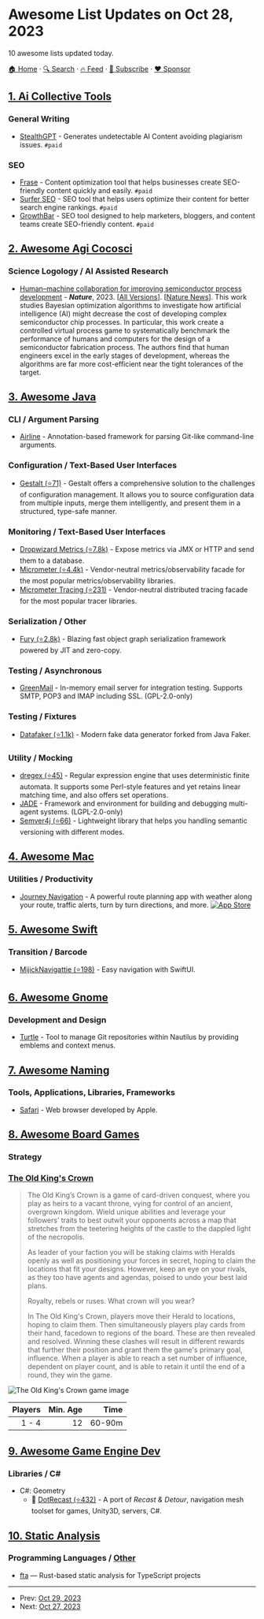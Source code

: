 # Awesome List Updates on Oct 28, 2023

10 awesome lists updated today.

[🏠 Home](/README.md) · [🔍 Search](https://www.trackawesomelist.com/search/) · [🔥 Feed](https://www.trackawesomelist.com/rss.xml) · [📮 Subscribe](https://trackawesomelist.us17.list-manage.com/subscribe?u=d2f0117aa829c83a63ec63c2f&id=36a103854c) · [❤️  Sponsor](https://github.com/sponsors/theowenyoung)



## [1. Ai Collective Tools](/content/Hyraze/ai-collective-tools/README.md)

### General Writing

*   [StealthGPT](https://www.stealthgpt.ai/) - Generates undetectable AI Content avoiding plagiarism issues. `#paid`

### SEO

*   [Frase](https://www.frase.io/) - Content optimization tool that helps businesses create SEO-friendly content quickly and easily. `#paid`
*   [Surfer SEO](https://surferseo.com/) - SEO tool that helps users optimize their content for better search engine rankings. `#paid`
*   [GrowthBar](https://www.growthbarseo.com/) - SEO tool designed to help marketers, bloggers, and content teams create SEO-friendly content. `#paid`

## [2. Awesome Agi Cocosci](/content/YuzheSHI/awesome-agi-cocosci/README.md)

### Science Logology / AI Assisted Research

*   [Human–machine collaboration for improving semiconductor process development](https://www.nature.com/articles/s41586-023-05773-7) - ***Nature***, 2023. \[[All Versions](https://scholar.google.com/scholar?cluster=10295771969614897767)]. \[[Nature News](https://www.nature.com/articles/d41586-023-01353-x)]. This work studies Bayesian optimization algorithms to investigate how artificial intelligence (AI) might decrease the cost of developing complex semiconductor chip processes. In particular, this work create a controlled virtual process game to systematically benchmark the performance of humans and computers for the design of a semiconductor fabrication process. The authors find that human engineers excel in the early stages of development, whereas the algorithms are far more cost-efficient near the tight tolerances of the target.

## [3. Awesome Java](/content/akullpp/awesome-java/README.md)

### CLI / Argument Parsing

*   [Airline](https://rvesse.github.io/airline/) - Annotation-based framework for parsing Git-like command-line arguments.

### Configuration / Text-Based User Interfaces

*   [Gestalt (⭐71)](https://github.com/gestalt-config/gestalt) - Gestalt offers a comprehensive solution to the challenges of configuration management. It allows you to source configuration data from multiple inputs, merge them intelligently, and present them in a structured, type-safe manner.

### Monitoring / Text-Based User Interfaces

*   [Dropwizard Metrics (⭐7.8k)](https://github.com/dropwizard/metrics) - Expose metrics via JMX or HTTP and send them to a database.
*   [Micrometer (⭐4.4k)](https://github.com/micrometer-metrics/micrometer) - Vendor-neutral metrics/observability facade for the most popular metrics/observability libraries.
*   [Micrometer Tracing (⭐231)](https://github.com/micrometer-metrics/tracing) - Vendor-neutral distributed tracing facade for the most popular tracer libraries.

### Serialization / Other

*   [Fury (⭐2.8k)](https://github.com/alipay/fury) - Blazing fast object graph serialization framework powered by JIT and zero-copy.

### Testing / Asynchronous

*   [GreenMail](https://greenmail-mail-test.github.io/greenmail/) - In-memory email server for integration testing. Supports SMTP, POP3 and IMAP including SSL. (GPL-2.0-only)

### Testing / Fixtures

*   [Datafaker (⭐1.1k)](https://github.com/datafaker-net/datafaker) - Modern fake data generator forked from Java Faker.

### Utility / Mocking

*   [dregex (⭐45)](https://github.com/marianobarrios/dregex) - Regular expression engine that uses deterministic finite automata. It supports some Perl-style features and yet retains linear matching time, and also offers set operations.
*   [JADE](https://jade.tilab.com) - Framework and environment for building and debugging multi-agent systems. (LGPL-2.0-only)
*   [Semver4j (⭐66)](https://github.com/semver4j/semver4j) - Lightweight library that helps you handling semantic versioning with different modes.

## [4. Awesome Mac](/content/jaywcjlove/awesome-mac/README.md)

### Utilities / Productivity

*   [Journey Navigation](https://gowithjourney.com) - A powerful route planning app with weather along your route, traffic alerts, turn by turn directions, and more. [![App Store](https://jaywcjlove.github.io/sb/ico/min-app-store.svg "App Store Software")](https://apps.apple.com/us/app/journey-navigation/id1662059644)

## [5. Awesome Swift](/content/matteocrippa/awesome-swift/README.md)

### Transition / Barcode

*   [MijickNavigattie (⭐198)](https://github.com/Mijick/Navigattie) - Easy navigation with SwiftUI.

## [6. Awesome Gnome](/content/Kazhnuz/awesome-gnome/README.md)

### Development and Design

*   [Turtle](https://gitlab.gnome.org/philippun1/turtle) - Tool to manage Git repositories within Nautilus by providing emblems and context menus.

## [7. Awesome Naming](/content/gruhn/awesome-naming/README.md)

### Tools, Applications, Libraries, Frameworks

*   [Safari](https://en.wikipedia.org/wiki/Safari_\(web_browser\)) - Web browser developed by Apple.

## [8. Awesome Board Games](/content/edm00se/awesome-board-games/README.md)

### Strategy

### [The Old King's Crown](https://boardgamegeek.com/boardgame/357873/old-kings-crown)

> The Old King’s Crown is a game of card-driven conquest, where you play as heirs to a vacant throne, vying for control of an ancient, overgrown kingdom. Wield unique abilities and leverage your followers’ traits to best outwit your opponents across a map that stretches from the teetering heights of the castle to the dappled light of the necropolis.
>
> As leader of your faction you will be staking claims with Heralds openly as well as positioning your forces in secret, hoping to claim the locations that fit your designs. However, keep an eye on your rivals, as they too have agents and agendas, poised to undo your best laid plans.
>
> Royalty, rebels or ruses. What crown will you wear?
>
> In The Old King's Crown, players move their Herald to locations, hoping to claim them. Then simultaneously players play cards from their hand, facedown to regions of the board. These are then revealed and resolved. Winning these clashes will result in different rewards that further their position and grant them the game's primary goal, influence. When a player is able to reach a set number of influence, dependent on player count, and is able to retain it until the end of a round, they win the game.

![The Old King's Crown game image](https://cf.geekdo-images.com/hQG2-XQoEhXCITIORvx24A__itemrep/img/nxjDR_nK5kmSdApd5YJDeoPoQnc=/fit-in/246x300/filters:strip_icc\(\)/pic7508098.jpg)

| Players | Min. Age |   Time |
| ------: | -------: | -----: |
|   1 - 4 |       12 | 60-90m |

## [9. Awesome Game Engine Dev](/content/stevinz/awesome-game-engine-dev/README.md)

### Libraries / C#

*   C#: Geometry
    *   🎉 [DotRecast (⭐432)](https://github.com/ikpil/DotRecast) - A port of *Recast & Detour*, navigation mesh toolset for games, Unity3D, servers, C#.

## [10. Static Analysis](/content/analysis-tools-dev/static-analysis/README.md)

### Programming Languages / [Other](#other-1)

*   [fta](https://ftaproject.dev/) — Rust-based static analysis for TypeScript projects

---

- Prev: [Oct 29, 2023](/content/2023/10/29/README.md)
- Next: [Oct 27, 2023](/content/2023/10/27/README.md)